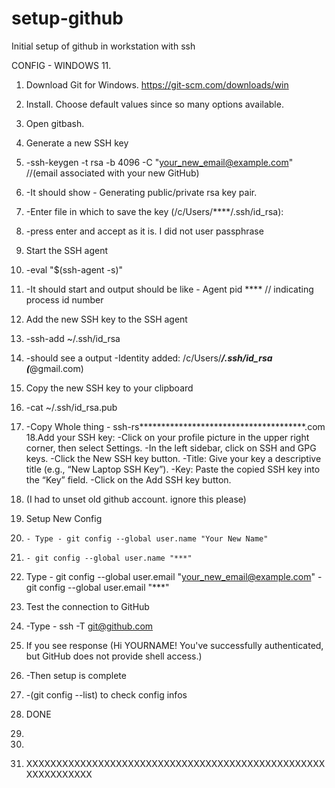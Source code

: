 # setup-github
Initial setup of github in workstation with ssh

CONFIG - WINDOWS 11.

1. Download Git for Windows. https://git-scm.com/downloads/win
2. Install. Choose default values since so many options available.
3. Open gitbash.
4. Generate a new SSH key
5.   -ssh-keygen -t rsa -b 4096 -C "your_new_email@example.com" //(email associated with your new GitHub)
6.   -It should show - Generating public/private rsa key pair.
7.   -Enter file in which to save the key (/c/Users/****/.ssh/id_rsa):
8.   -press enter and accept as it is. I did not user passphrase
9. Start the SSH agent
10.   -eval "$(ssh-agent -s)"
11.   -It should start and output should be like - Agent pid **** // indicating process id number
12. Add the new SSH key to the SSH agent
13.   -ssh-add ~/.ssh/id_rsa
14.   -should see a output -Identity added: /c/Users/***/.ssh/id_rsa (***@gmail.com)
15. Copy the new SSH key to your clipboard
16.   -cat ~/.ssh/id_rsa.pub
17.   -Copy Whole thing - ssh-rs**************************************.com
18.Add your SSH key:
    -Click on your profile picture in the upper right corner, then select Settings.
    -In the left sidebar, click on SSH and GPG keys.
    -Click the New SSH key button.
    -Title: Give your key a descriptive title (e.g., “New Laptop SSH Key”).
    -Key: Paste the copied SSH key into the “Key” field.
    -Click on the Add SSH key button.
19. (I had to unset old github account. ignore this please)
20. Setup New Config
21.     - Type - git config --global user.name "Your New Name"
22.     - git config --global user.name "***"
   
23. Type - git config --global user.email "your_new_email@example.com"
         - git config --global user.email "***"
   
24. Test the connection to GitHub
25.   -Type - ssh -T git@github.com
26. If you see response (Hi YOURNAME! You've successfully authenticated, but GitHub does not provide shell access.)
27.   -Then setup is complete
28.   -(git config --list) to check config infos
29. DONE
30. 
31. 
32. XXXXXXXXXXXXXXXXXXXXXXXXXXXXXXXXXXXXXXXXXXXXXXXXXXXXXXXXXXXXX


















